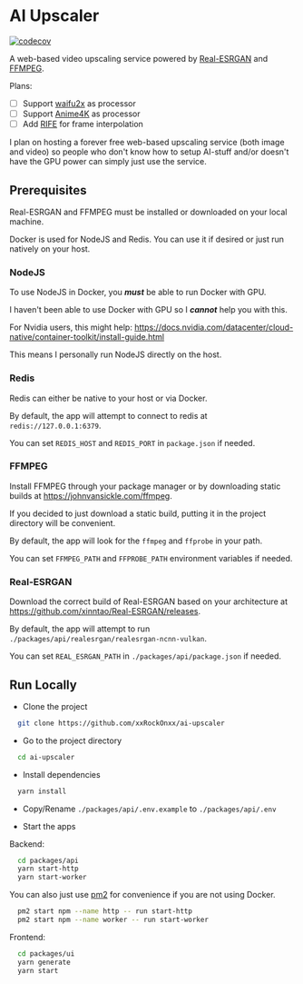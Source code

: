
# AI Upscaler

[![codecov](https://codecov.io/gh/xxRockOnxx/ai-upscaler/branch/master/graph/badge.svg?token=QTYY6Z1NMQ)](https://codecov.io/gh/xxRockOnxx/ai-upscaler)

A web-based video upscaling service powered by [Real-ESRGAN](https://github.com/xinntao/Real-ESRGAN) and [FFMPEG](https://github.com/FFmpeg/FFmpeg).

Plans:

- [ ] Support [waifu2x](https://github.com/nagadomi/waifu2x) as processor
- [ ] Support [Anime4K](https://github.com/bloc97/Anime4K) as processor
- [ ] Add [RIFE](https://github.com/hzwer/arXiv2021-RIFE) for frame interpolation

I plan on hosting a forever free web-based upscaling service (both image and video)
so people who don't know how to setup AI-stuff and/or doesn't have the GPU power
can simply just use the service.


## Prerequisites

Real-ESRGAN and FFMPEG must be installed or downloaded on your local machine.

Docker is used for NodeJS and Redis. You can use it if desired or just run natively on your host.

### NodeJS

To use NodeJS in Docker, you ***must*** be able to run Docker with GPU.

I haven't been able to use Docker with GPU so I ***cannot*** help you with this.

For Nvidia users, this might help: https://docs.nvidia.com/datacenter/cloud-native/container-toolkit/install-guide.html

This means I personally run NodeJS directly on the host.

### Redis

Redis can either be native to your host or via Docker.

By default, the app will attempt to connect to redis at `redis://127.0.0.1:6379`.

You can set `REDIS_HOST` and `REDIS_PORT` in `package.json` if needed.

### FFMPEG

Install FFMPEG through your package manager or by downloading static builds at https://johnvansickle.com/ffmpeg.

If you decided to just download a static build, putting it in the project directory will be convenient.

By default, the app will look for the `ffmpeg` and `ffprobe` in your path.

You can set `FFMPEG_PATH` and `FFPROBE_PATH` environment variables if needed.

### Real-ESRGAN

Download the correct build of Real-ESRGAN based on your architecture at https://github.com/xinntao/Real-ESRGAN/releases.

By default, the app will attempt to run `./packages/api/realesrgan/realesrgan-ncnn-vulkan`.

You can set `REAL_ESRGAN_PATH` in `./packages/api/package.json` if needed.

## Run Locally

- Clone the project

```bash
  git clone https://github.com/xxRockOnxx/ai-upscaler
```

- Go to the project directory

```bash
  cd ai-upscaler
```

- Install dependencies

```bash
  yarn install
```

- Copy/Rename `./packages/api/.env.example` to `./packages/api/.env`

- Start the apps

Backend:

```bash
  cd packages/api
  yarn start-http
  yarn start-worker
```

You can also just use [pm2](https://pm2.keymetrics.io/) for convenience if you are not using Docker.

```bash
  pm2 start npm --name http -- run start-http
  pm2 start npm --name worker -- run start-worker
```

Frontend:

```bash
  cd packages/ui
  yarn generate
  yarn start
```
